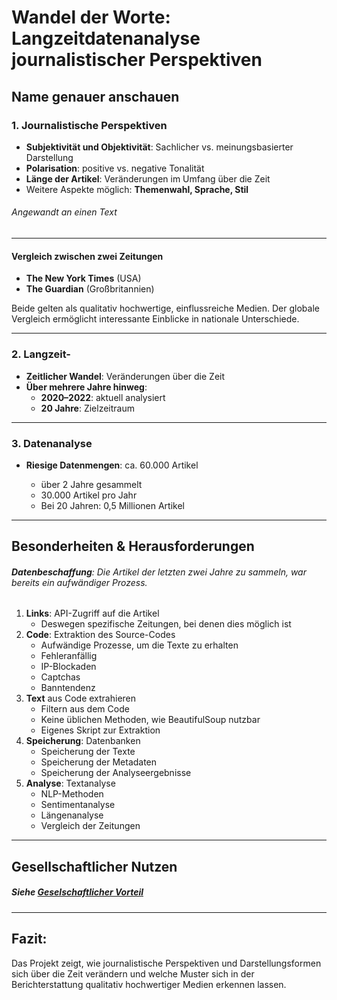 # **Wandel der Worte: Langzeitdatenanalyse journalistischer Perspektiven**

## **Name genauer anschauen**

### 1. Journalistische Perspektiven

- **Subjektivität und Objektivität**: Sachlicher vs. meinungsbasierter Darstellung
- **Polarisation**: positive vs. negative Tonalität
- **Länge der Artikel**: Veränderungen im Umfang über die Zeit
- Weitere Aspekte möglich: **Themenwahl, Sprache, Stil**

###### Angewandt an einen Text

---

#### Vergleich zwischen zwei Zeitungen

- **The New York Times** (USA)
- **The Guardian** (Großbritannien)

Beide gelten als qualitativ hochwertige, einflussreiche Medien. Der globale Vergleich ermöglicht interessante Einblicke in nationale Unterschiede.

---

### 2. Langzeit-

- **Zeitlicher Wandel**: Veränderungen über die Zeit
- **Über mehrere Jahre hinweg**:
  - **2020–2022**: aktuell analysiert
  - **20 Jahre**: Zielzeitraum

---

### 3. Datenanalyse

- **Riesige Datenmengen**: ca. 60.000 Artikel

  - über 2 Jahre gesammelt
  - 30.000 Artikel pro Jahr
  - Bei 20 Jahren: 0,5 Millionen Artikel

---

## **Besonderheiten & Herausforderungen**

###### **Datenbeschaffung**: Die Artikel der letzten zwei Jahre zu sammeln, war bereits ein aufwändiger Prozess.

1. **Links**: API-Zugriff auf die Artikel
   - Deswegen spezifische Zeitungen, bei denen dies möglich ist
2. **Code**: Extraktion des Source-Codes
   - Aufwändige Prozesse, um die Texte zu erhalten
   - Fehleranfällig
   - IP-Blockaden
   - Captchas
   - Banntendenz
3. **Text** aus Code extrahieren
   - Filtern aus dem Code
   - Keine üblichen Methoden, wie BeautifulSoup nutzbar
   - Eigenes Skript zur Extraktion
4. **Speicherung**: Datenbanken
   - Speicherung der Texte
   - Speicherung der Metadaten
   - Speicherung der Analyseergebnisse
5. **Analyse**: Textanalyse
   - NLP-Methoden
   - Sentimentanalyse
   - Längenanalyse
   - Vergleich der Zeitungen

---

## **Gesellschaftlicher Nutzen**

##### Siehe [Geselschaftlicher Vorteil](Gesellschaftl.md)

---

## Fazit:

Das Projekt zeigt, wie journalistische Perspektiven und Darstellungsformen sich über die Zeit verändern und welche Muster sich in der Berichterstattung qualitativ hochwertiger Medien erkennen lassen.
